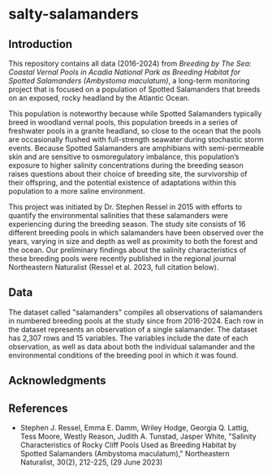 # salty-salamanders

## Introduction
This repository contains all data (2016-2024) from _Breeding by The Sea: Coastal Vernal Pools in Acadia National Park as Breeding Habitat for Spotted Salamanders (Ambystoma maculatum)_, a long-term monitoring project that is focused on a population of Spotted Salamanders that breeds on an exposed, rocky headland by the Atlantic Ocean.

This population is noteworthy because while Spotted Salamanders typically breed in woodland vernal pools, this population breeds in a series of freshwater pools in a granite headland, so close to the ocean that the pools are occasionally flushed with full-strength seawater during stochastic storm events. Because Spotted Salamanders are amphibians with semi-permeable skin and are sensitive to osmoregulatory imbalance, this population’s exposure to higher salinity concentrations during the breeding season raises questions about their choice of breeding site, the survivorship of their offspring, and the potential existence of adaptations within this population to a more saline environment.

This project was initiated by Dr. Stephen Ressel in 2015 with efforts to quantify the environmental salinities that these salamanders were experiencing during the breeding season. The study site consists of 16 different breeding pools in which salamanders have been observed over the years, varying in size and depth as well as proximity to both the forest and the ocean. Our preliminary findings about the salinity characteristics of these breeding pools were recently published in the regional journal Northeastern Naturalist (Ressel et al. 2023, full citation below).

## Data
The dataset called "salamanders" compiles all observations of salamanders in numbered breeding pools at the study since from 2016-2024. Each row in the dataset represents an observation of a single salamander. The dataset has 2,307 rows and 15 variables. The variables include the date of each observation, as well as data about both the individual salamander and the environmental conditions of the breeding pool in which it was found.

## Acknowledgments

## References
- Stephen J. Ressel, Emma E. Damm, Wriley Hodge, Georgia Q. Lattig, Tess Moore, Westly Reason, Judith A. Tunstad, Jasper White, "Salinity Characteristics of Rocky Cliff Pools Used as Breeding Habitat by Spotted Salamanders (Ambystoma maculatum)," Northeastern Naturalist, 30(2), 212-225, (29 June 2023)
